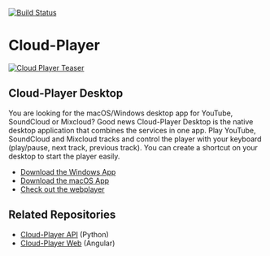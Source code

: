 [![Build Status](https://travis-ci.org/Cloud-Player/desktop-app.svg?branch=master)](https://travis-ci.org/Cloud-Player/desktop-app)

# Cloud-Player
[![Cloud Player Teaser](https://cloud-player.io/assets/desktop-app/osx-screenshot.png)](https://cloud-player.io)

## Cloud-Player Desktop
You are looking for the macOS/Windows desktop app for YouTube, SoundCloud or Mixcloud?
Good news Cloud-Player Desktop is the native desktop application that combines the services in one app. Play YouTube,
SoundCloud and Mixcloud tracks and control the player with your keyboard (play/pause, next track, previous track).
You can create a shortcut on your desktop to start the player easily.

- [Download the Windows App](https://github.com/Cloud-Player/desktop-app/releases/download/v1.2.0/cloud-player.setup.exe)
- [Download the macOS App](https://github.com/Cloud-Player/desktop-app/releases/download/v1.2.0/cloud-player.dmg)
- [Check out the webplayer](https://cloud-player.io)

## Related Repositories
- [Cloud-Player API](https://github.com/Cloud-Player/api) (Python)
- [Cloud-Player Web](https://github.com/Cloud-Player/web) (Angular)
